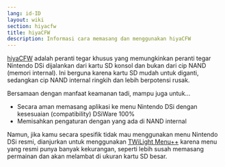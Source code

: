 ```yaml
---
lang: id-ID
layout: wiki
section: hiyacfw
title: hiyaCFW
description: Informasi cara memasang dan menggunakan hiyaCFW
---
```


[hiyaCFW](https://github.com/RocketRobz/hiyaCFW) adalah peranti tegar khusus yang memungkinkan peranti tegar Nintendo DSi dijalankan dari kartu SD konsol dan bukan dari cip NAND (memori internal). Ini berguna karena kartu SD mudah untuk diganti, sedangkan cip NAND internal ringkih dan lebih berpotensi rusak.

Bersamaan dengan manfaat keamanan tadi, mampu juga untuk...
- Secara aman memasang aplikasi ke menu Nintendo DSi dengan kesesuaian (compatibility) DSiWare 100%
- Memisahkan pengaturan dengan yang ada di NAND internal

Namun, jika kamu secara spesifik tidak mau menggunakan menu Nintendo DSi resmi, dianjurkan untuk menggunakan [TWiLight Menu++](../twilightmenu/) karena menu yang resmi punya banyak kekurangan, seperti lebih susah memasang permainan dan akan melambat di ukuran kartu SD besar.
